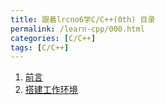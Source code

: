 ```yaml
---
title: 跟着lrcno6学C/C++(0th) 目录
permalink: /learn-cpp/000.html
categories: [C/C++]
tags: [C/C++]
---
```


1. [前言](./001.html)
2. [搭建工作环境](./002.html)